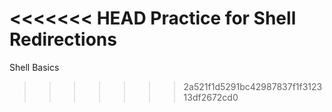 <<<<<<< HEAD
Practice for Shell Redirections
=======
Shell Basics
>>>>>>> 2a521f1d5291bc42987837f1f312313df2672cd0
